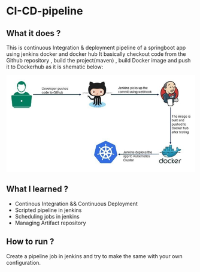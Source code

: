 # CI-CD-pipeline
## What it does ? 
This is continuous Integration & deployment pipeline of a springboot app  using jenkins docker and docker hub
It basically checkout code from the Github repository , build the project(maven) , build Docker image and push it to Dockerhub as it is shematic below:

![pipeline-image](images/pipeline.jfif)

## What I learned ? 

<ul>
<li>Continous Integration && Continuous Deployment</li>
<li>Scripted pipeline in jenkins </li>
<li>Scheduling jobs in jenkins </li>
<li> Managing Artifact repository </li>
</ul>

## How to run ? 
Create a pipeline job in jenkins and try to make the same with your own configuration.
